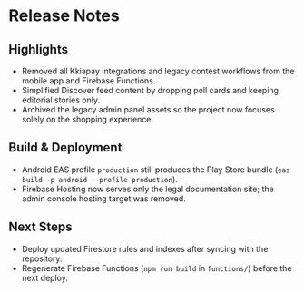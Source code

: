 # Release Notes

## Highlights

- Removed all Kkiapay integrations and legacy contest workflows from the mobile app and Firebase Functions.
- Simplified Discover feed content by dropping poll cards and keeping editorial stories only.
- Archived the legacy admin panel assets so the project now focuses solely on the shopping experience.

## Build & Deployment

- Android EAS profile `production` still produces the Play Store bundle (`eas build -p android --profile production`).
- Firebase Hosting now serves only the legal documentation site; the admin console hosting target was removed.

## Next Steps

- Deploy updated Firestore rules and indexes after syncing with the repository.
- Regenerate Firebase Functions (`npm run build` in `functions/`) before the next deploy.

